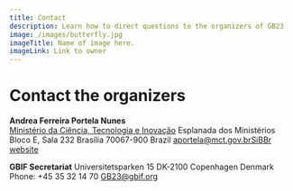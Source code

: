 ```yaml
---
title: Contact
description: Learn how to direct questions to the organizers of GB23  
image: /images/butterfly.jpg
imageTitle: Name of image here.
imageLink: Link to owner
---
```


# Contact the organizers

**Andrea Ferreira Portela Nunes**<br />
[Ministério da Ciência, Tecnologia e Inovação](http://www.mcti.gov.br)
Esplanada dos Ministérios Bloco E, Sala 232
Brasília 70067-900
Brazil
[aportela@mct.gov.br](mailto:aportela@mct.gov.br)[SiBBr website](http://www.sibbr.gov.br)

**GBIF Secretariat**
Universitetsparken 15
DK-2100 Copenhagen
Denmark
Phone: +45 35 32 14 70
[GB23@gbif.org](mailto:GB23@gbif.org)